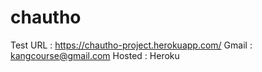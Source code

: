 # chautho
Test URL : https://chautho-project.herokuapp.com/
Gmail : kangcourse@gmail.com
Hosted : Heroku
